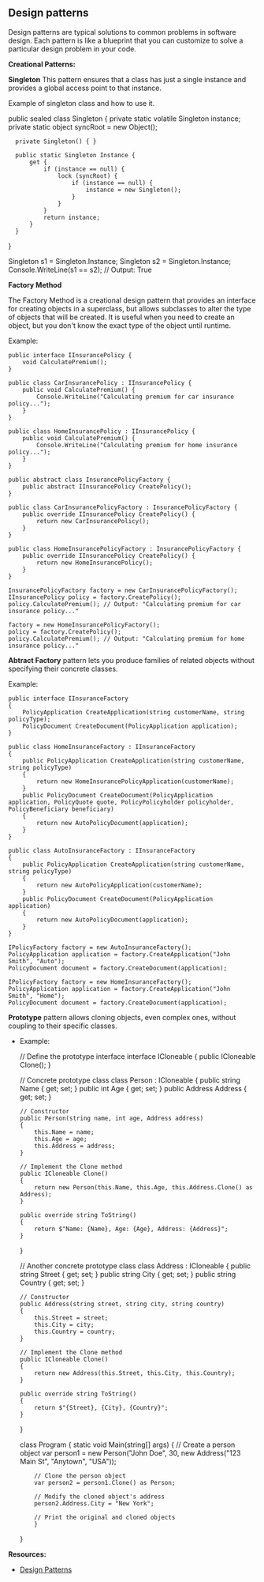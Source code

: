 ## Design patterns

Design patterns are typical solutions to common problems in software design. Each pattern is like a blueprint that you can customize to solve a particular
design problem in your code.

**Creational Patterns:**  

**Singleton**
 This pattern ensures that a class has just a single instance and provides a global access point to that instance.
 
 Example of singleton class and how to use it.
 
   public sealed class Singleton {
      private static volatile Singleton instance;
      private static object syncRoot = new Object();

      private Singleton() { }

      public static Singleton Instance {
          get {
              if (instance == null) {
                  lock (syncRoot) {
                      if (instance == null) {
                          instance = new Singleton();
                      }
                  }
              }
              return instance;
          }
      }
  }
 
 Singleton s1 = Singleton.Instance;
 Singleton s2 = Singleton.Instance;
 Console.WriteLine(s1 == s2); // Output: True

**Factory Method**

The Factory Method is a creational design pattern that provides an interface for creating objects in a superclass, but allows subclasses to alter the type of objects that will be created. It is useful when you need to create an object, but you don't know the exact type of the object until runtime.
 
Example:

    public interface IInsurancePolicy {
        void CalculatePremium();
    }

    public class CarInsurancePolicy : IInsurancePolicy {
        public void CalculatePremium() {
            Console.WriteLine("Calculating premium for car insurance policy...");
        }
    }

    public class HomeInsurancePolicy : IInsurancePolicy {
        public void CalculatePremium() {
            Console.WriteLine("Calculating premium for home insurance policy...");
        }
    }

    public abstract class InsurancePolicyFactory {
        public abstract IInsurancePolicy CreatePolicy();
    }

    public class CarInsurancePolicyFactory : InsurancePolicyFactory {
        public override IInsurancePolicy CreatePolicy() {
            return new CarInsurancePolicy();
        }
    }

    public class HomeInsurancePolicyFactory : InsurancePolicyFactory {
        public override IInsurancePolicy CreatePolicy() {
            return new HomeInsurancePolicy();
        }
    }

    InsurancePolicyFactory factory = new CarInsurancePolicyFactory();
    IInsurancePolicy policy = factory.CreatePolicy();
    policy.CalculatePremium(); // Output: "Calculating premium for car insurance policy..."

    factory = new HomeInsurancePolicyFactory();
    policy = factory.CreatePolicy();
    policy.CalculatePremium(); // Output: "Calculating premium for home insurance policy..."

**Abtract Factory** pattern lets you produce families of related objects without specifying their concrete classes.

Example:  

    public interface IInsuranceFactory
    {
        PolicyApplication CreateApplication(string customerName, string policyType);
        PolicyDocument CreateDocument(PolicyApplication application);
    }

    public class HomeInsuranceFactory : IInsuranceFactory
    {
        public PolicyApplication CreateApplication(string customerName, string policyType)
        {
            return new HomeInsurancePolicyApplication(customerName);
        }
        public PolicyDocument CreateDocument(PolicyApplication application, PolicyQuote quote, PolicyPolicyholder policyholder, PolicyBeneficiary beneficiary)
        {
            return new AutoPolicyDocument(application);
        }
    }

    public class AutoInsuranceFactory : IInsuranceFactory
    {
        public PolicyApplication CreateApplication(string customerName, string policyType)
        {
            return new AutoPolicyApplication(customerName);
        }
        public PolicyDocument CreateDocument(PolicyApplication application)
        {
            return new AutoPolicyDocument(application);
        }
    }

    IPolicyFactory factory = new AutoInsuranceFactory();
    PolicyApplication application = factory.CreateApplication("John Smith", "Auto");
    PolicyDocument document = factory.CreateDocument(application);

    IPolicyFactory factory = new HomeInsuranceFactory();
    PolicyApplication application = factory.CreateApplication("John Smith", "Home");
    PolicyDocument document = factory.CreateDocument(application);

**Prototype** pattern allows cloning objects, even complex ones, without coupling to their specific classes.
 
  - Example:  

    // Define the prototype interface
    interface ICloneable
    {
        public ICloneable Clone();
    }

    // Concrete prototype class
    class Person : ICloneable
    {
        public string Name { get; set; }
        public int Age { get; set; }
        public Address Address { get; set; }

        // Constructor
        public Person(string name, int age, Address address)
        {
            this.Name = name;
            this.Age = age;
            this.Address = address;
        }

        // Implement the Clone method
        public ICloneable Clone()
        {
            return new Person(this.Name, this.Age, this.Address.Clone() as Address);
        }

        public override string ToString()
        {
            return $"Name: {Name}, Age: {Age}, Address: {Address}";
        }
    }

    // Another concrete prototype class
    class Address : ICloneable
    {
        public string Street { get; set; }
        public string City { get; set; }
        public string Country { get; set; }

        // Constructor
        public Address(string street, string city, string country)
        {
            this.Street = street;
            this.City = city;
            this.Country = country;
        }

        // Implement the Clone method
        public ICloneable Clone()
        {
            return new Address(this.Street, this.City, this.Country);
        }

        public override string ToString()
        {
            return $"{Street}, {City}, {Country}";
        }
    }

    class Program
    {
        static void Main(string[] args)
        {
            // Create a person object
            var person1 = new Person("John Doe", 30, new Address("123 Main St", "Anytown", "USA"));

            // Clone the person object
            var person2 = person1.Clone() as Person;

            // Modify the cloned object's address
            person2.Address.City = "New York";

            // Print the original and cloned objects
            }
      }


**Resources:**

 - [Design Patterns](https://refactoring.guru/design-patterns)
